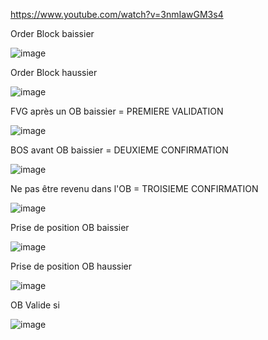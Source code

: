 https://www.youtube.com/watch?v=3nmIawGM3s4

Order Block baissier

![image](https://github.com/user-attachments/assets/450b728c-8d8e-4cda-8d58-071d29f7ce61)

Order Block haussier

![image](https://github.com/user-attachments/assets/106f5aa9-15d3-4b80-855e-61bd4d590625)

FVG après un OB baissier = PREMIERE VALIDATION

![image](https://github.com/user-attachments/assets/9142e37d-fb04-4fb5-ac74-4f677a911864)

BOS avant OB baissier = DEUXIEME CONFIRMATION

![image](https://github.com/user-attachments/assets/21ff3f85-d0f0-4b1c-84ec-76bde24a8063)

Ne pas être revenu dans l'OB = TROISIEME CONFIRMATION

![image](https://github.com/user-attachments/assets/1fb6623d-aca9-4cf3-a12a-b63229c7d5be)

Prise de position OB baissier

![image](https://github.com/user-attachments/assets/8173f520-24fa-4420-9cca-a6c017b92672)

Prise de position OB haussier

![image](https://github.com/user-attachments/assets/bf6832d4-160c-4bb0-b3c3-fa1a786783ea)

OB Valide si

![image](https://github.com/user-attachments/assets/d64746c4-562c-4c42-bcd4-502b9247879d)
